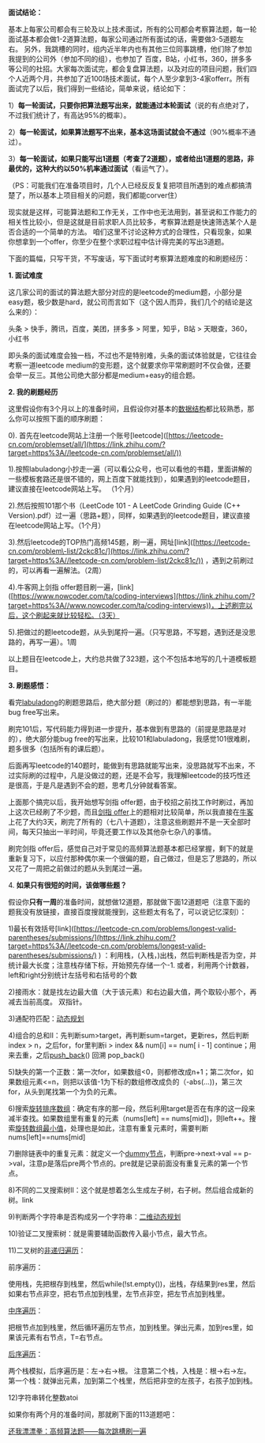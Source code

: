**面试结论：**

基本上每家公司都会有三轮及以上技术面试，所有的公司都会考察算法题，每一轮面试基本都会做1-2道算法题，每家公司通过所有面试的话，需要做3-5道题左右。 另外，我跳槽的同时，组内近半年内也有其他三位同事跳槽，他们除了参加我提到的公司外（参加不同的组），也参加了 百度，B站，小红书，360，拼多多等公司的社招。大家每次面试完，都会复盘算法题，以及对应的项目问题，我们四个人近两个月，共参加了近100场技术面试，每个人至少拿到3-4家offerr。所有面试完了以后，我们得到一些结论，简单来说，结论如下：

1）**每一轮面试，只要你把算法题写出来，就能通过本轮面试**（说的有点绝对了，不过我们统计了，有高达95%的概率）。

2）**每一轮面试，如果算法题写不出来，基本这场面试就会不通过**（90%概率不通过）。

3）**每一轮面试，如果只能写出1道题（考查了2道题），或者给出1道题的思路，非最优的，这种大约以50%机率通过面试**（看运气了）。

（PS：可能我们在准备项目时，几个人已经反反复复把项目所遇到的难点都搞清楚了，所以基本上项目相关的问题，我们都能corver住）

现实就是这样，可能算法题和工作无关，工作中也无法用到，甚至说和工作能力的相关性比较小，但是这就是目前求职人员比较多，考察算法题是快速筛选某个人是否合适的一个简单的方法。 咱们这里不讨论这种方式的合理性，只看现象，如果你想拿到一个offer，你至少在整个求职过程中估计得完美的写出3道题。

下面的篇幅，只写干货，不写废话，写下面试时考察算法题难度的和刷题经历：

**1\. 面试难度**

这几家公司的面试的算法题大部分对应的是leetcode的medium题，小部分是easy题，极少数是hard，就公司而言如下（这个因人而异，我们几个的结论是这么来的）：

头条 > 快手，腾讯，百度，美团，拼多多 > 阿里，知乎，B站 > 天眼查，360，小红书

即头条的面试难度会独一档，不过也不是特别难，头条的面试体验就是，它往往会考察一道leetcode medium的变形题，这个就要求你平常刷题时不仅会做，还要会举一反三。其他公司绝大部分都是medium+easy的组合题。

**2\. 我的刷题经历**

这里假设你有3个月以上的准备时间，且假设你对基本的[数据结构](https://www.zhihu.com/search?q=%E6%95%B0%E6%8D%AE%E7%BB%93%E6%9E%84&search_source=Entity&hybrid_search_source=Entity&hybrid_search_extra=%7B%22sourceType%22%3A%22answer%22%2C%22sourceId%22%3A1980693568%7D)都比较熟悉，那么你可以按照下面的顺序刷题：

0). 首先在leetcode网站上注册一个账号\[leetcode\]([https://leetcode-cn.com/problemset/all/](https://link.zhihu.com/?target=https%3A//leetcode-cn.com/problemset/all/))

1).按照labuladong小抄走一遍（可以看公众号，也可以看他的书籍，里面讲解的一些模板套路还是很不错的，网上百度下就能找到），如果遇到的leetcode题目，建议直接在leetcode网站上写。 （1个月）

2).然后按照101那个书（LeetCode 101 - A LeetCode Grinding Guide (C++ Version).pdf）过一遍（思路+题），同样，如果遇到的leetcode题目，建议直接在leetcode网站上写。（1个月）

3).然后leetcode的TOP热门高频145题，刷一遍，网址\[link\]([https://leetcode-cn.com/problem\-list/2ckc81c/](https://link.zhihu.com/?target=https%3A//leetcode-cn.com/problem-list/2ckc81c/)) ，遇到之前刷过的，可以再看一遍解法。（2周）

4).牛客网上剑指 offer题目刷一遍，\[link\]([https://www.nowcoder.com/ta/coding-interviews](https://link.zhihu.com/?target=https%3A//www.nowcoder.com/ta/coding-interviews))，上述刷完以后，这个刷起来就比较轻松。（3天）

5).把做过的题leetcode题，从头到尾捋一遍。（只写思路，不写题，遇到还是没思路的，再写一遍）。1周

以上题目在leetcode上，大约总共做了323题，这个不包括本地写的几十道模板题目。

**3\. 刷题感悟：**

看完[labuladong](https://www.zhihu.com/search?q=labuladong&search_source=Entity&hybrid_search_source=Entity&hybrid_search_extra=%7B%22sourceType%22%3A%22answer%22%2C%22sourceId%22%3A1980693568%7D)的刷题思路后，绝大部分题（刷过的）都能想到思路，有一半能bug free写出来。

刷完101后，写代码能力得到进一步提升，基本做到有思路的（前提是思路是对的），绝大部分能bug free的写出来，比较101和labuladong，我感觉101很难刷，题多很多（包括所有的课后题）。

后面再写leetcode的140题时，能做到有思路就能写出来，没思路就写不出来，不过实际刷的过程中，凡是没做过的题，还是不会写，我理解leetcode的技巧性还是很高，于是凡是遇到不会的题，思考几分钟就看答案。

上面那个搞完以后，我开始想写剑指 offer题，由于校招之前找工作时刷过，再加上这次已经刷了不少题，而且[剑指 offer](https://www.zhihu.com/search?q=%E5%89%91%E6%8C%87%20offer&search_source=Entity&hybrid_search_source=Entity&hybrid_search_extra=%7B%22sourceType%22%3A%22answer%22%2C%22sourceId%22%3A1980693568%7D)上的题相对比较简单，所以我直接在[牛客](https://www.zhihu.com/search?q=%E7%89%9B%E5%AE%A2&search_source=Entity&hybrid_search_source=Entity&hybrid_search_extra=%7B%22sourceType%22%3A%22answer%22%2C%22sourceId%22%3A1980693568%7D)上花了大约3天，刷完了所有的（七八十道题），注意这些刷题并不是一天全部时间，每天只抽出一半时间，毕竟还要工作以及其他杂七杂八的事情。

刷完剑指 offer后，感觉自己对于常见的高频算法题基本都已经掌握，剩下的就是重新复习下，以应付那种偶尔来一个很偏的题，自己做过，但是忘了思路的，所以又花了一周把之前做过的题从头到尾过一遍。

  

4\. **如果只有很短的时间，该做哪些题？**

假设你**只有一周**的准备时间，就想做12道题，那就做下面12道题吧（注意下面的题我没有放链接，直接百度搜就能搜到，这些题太有名了，可以说记忆深刻）：

1)最长有效括号\[link\]([https://leetcode-cn.com/problems/longest-valid-parentheses/submissions/](https://link.zhihu.com/?target=https%3A//leetcode-cn.com/problems/longest-valid-parentheses/submissions/) ) ：利用栈，(入栈，)出栈，然后判断栈是否为空，并统计最大长度；注意栈存储下标，开始预先存储一个-1. 或者，利用两个计数器，left和right分别统计左括号和右括号的个数

2)接雨水：就是找左边最大值（大于该元素）和右边最大值，两个取较小那个，再减去当前高度。 双指针。

3)通配符匹配：[动态规划](https://www.zhihu.com/search?q=%E5%8A%A8%E6%80%81%E8%A7%84%E5%88%92&search_source=Entity&hybrid_search_source=Entity&hybrid_search_extra=%7B%22sourceType%22%3A%22answer%22%2C%22sourceId%22%3A1980693568%7D)

4)组合的总和II：先判断sum>target，再判断sum=target，更新res，然后判断index > n，之后for，for里判断i > index && num\[i\] == num\[ i - 1\] continue；用来去重，之后[push\_back](https://www.zhihu.com/search?q=push_back&search_source=Entity&hybrid_search_source=Entity&hybrid_search_extra=%7B%22sourceType%22%3A%22answer%22%2C%22sourceId%22%3A1980693568%7D)() 回溯 pop\_back()

5)缺失的第一个正数：第一次for，如果数组<0，则都修改成n+1；第二次for，如果数组元素<=n，则把以该值-1为下标的数组修改成负的（-abs(...))，第三次for，从头到尾找第一个为负的元素。

6)搜索[旋转排序数组](https://www.zhihu.com/search?q=%E6%97%8B%E8%BD%AC%E6%8E%92%E5%BA%8F%E6%95%B0%E7%BB%84&search_source=Entity&hybrid_search_source=Entity&hybrid_search_extra=%7B%22sourceType%22%3A%22answer%22%2C%22sourceId%22%3A1980693568%7D)：确定有序的那一段，然后利用target是否在有序的这一段来减半查找。如果数组里有重复的元素（nums\[left\] == nums\[mid\])，则left++。搜索[旋转数组最小值](https://www.zhihu.com/search?q=%E6%97%8B%E8%BD%AC%E6%95%B0%E7%BB%84%E6%9C%80%E5%B0%8F%E5%80%BC&search_source=Entity&hybrid_search_source=Entity&hybrid_search_extra=%7B%22sourceType%22%3A%22answer%22%2C%22sourceId%22%3A1980693568%7D)，处理也是如此，注意有重复元素时，需要判断nums\[left\]==nums\[mid\]

7)删除链表中的重复元素：就定义一个[dummy节点](https://www.zhihu.com/search?q=dummy%E8%8A%82%E7%82%B9&search_source=Entity&hybrid_search_source=Entity&hybrid_search_extra=%7B%22sourceType%22%3A%22answer%22%2C%22sourceId%22%3A1980693568%7D)，判断pre->next->val == p->val，注意p是落后pre两个节点的。pre就是记录前面没有重复元素的第一个节点。

8)不同的二叉搜索树II：这个就是想着怎么生成左子树，右子树。然后组合成新的树。link

9)判断两个字符串是否构成另一个字符串：[二维动态规划](https://www.zhihu.com/search?q=%E4%BA%8C%E7%BB%B4%E5%8A%A8%E6%80%81%E8%A7%84%E5%88%92&search_source=Entity&hybrid_search_source=Entity&hybrid_search_extra=%7B%22sourceType%22%3A%22answer%22%2C%22sourceId%22%3A1980693568%7D)

10)验证二叉搜索树：就是需要辅助函数传入最小节点，最大节点。

11)二叉树的[非递归遍历](https://www.zhihu.com/search?q=%E9%9D%9E%E9%80%92%E5%BD%92%E9%81%8D%E5%8E%86&search_source=Entity&hybrid_search_source=Entity&hybrid_search_extra=%7B%22sourceType%22%3A%22answer%22%2C%22sourceId%22%3A1980693568%7D)：

前序遍历：

使用栈，先把根存到栈里，然后while(!st.empty())，出栈，存结果到res里，然后如果右节点非空，把右节点加到栈里，左节点非空，把左节点加到栈里。

[中序遍历](https://www.zhihu.com/search?q=%E4%B8%AD%E5%BA%8F%E9%81%8D%E5%8E%86&search_source=Entity&hybrid_search_source=Entity&hybrid_search_extra=%7B%22sourceType%22%3A%22answer%22%2C%22sourceId%22%3A1980693568%7D)：

把根节点加到栈里，然后循环遍历左节点，加到栈里。弹出元素，加到res里，如果该元素有右节点，T=右节点。

[后序遍历](https://www.zhihu.com/search?q=%E5%90%8E%E5%BA%8F%E9%81%8D%E5%8E%86&search_source=Entity&hybrid_search_source=Entity&hybrid_search_extra=%7B%22sourceType%22%3A%22answer%22%2C%22sourceId%22%3A1980693568%7D)：

两个栈模拟，后序遍历是：左->右->根。 注意第二个栈，入栈是：根->右->左。 第一个栈：就弹出元素，加到第二个栈里，然后把非空的左孩子，右孩子加到栈。

12)字符串转化整数atoi

  

如果你有两个月的准备时间，那就刷下面的113道题吧：

[还我漂漂拳：高频算法题——每次跳槽刷一遍](https://zhuanlan.zhihu.com/p/386929820)